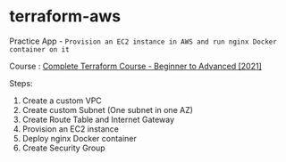 # terraform-aws
Practice App - `Provision an EC2 instance in AWS and run nginx Docker container on it`

Course : [Complete Terraform Course - Beginner to Advanced [2021]](https://www.udemy.com/course/complete-terraform-course-beginner-to-advanced/)

Steps: 

1. Create a custom VPC
2. Create custom Subnet (One subnet in one AZ)
3. Create Route Table and Internet Gateway
4. Provision an EC2 instance
5. Deploy nginx Docker container
6. Create Security Group
